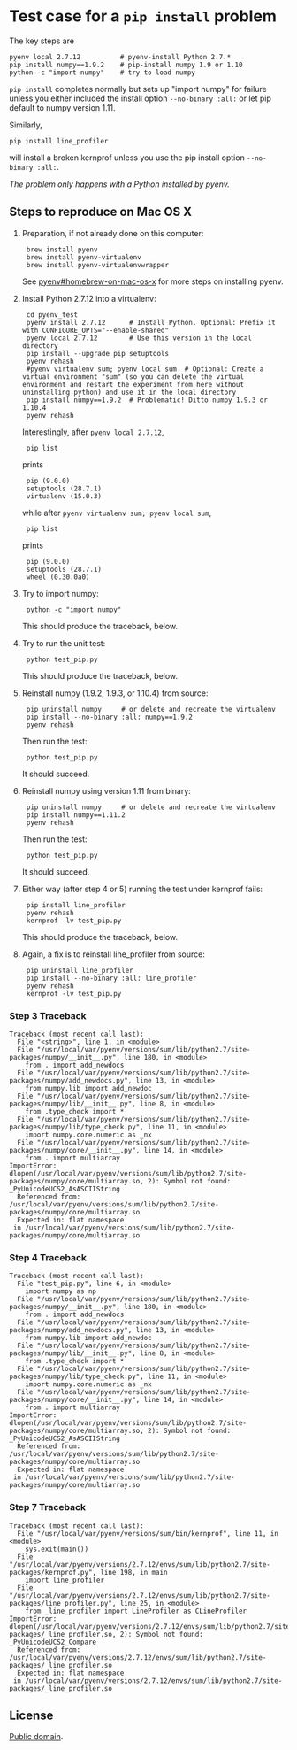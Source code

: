 # Test case for a `pip install` problem

The key steps are

    pyenv local 2.7.12          # pyenv-install Python 2.7.*
    pip install numpy==1.9.2    # pip-install numpy 1.9 or 1.10
    python -c "import numpy"    # try to load numpy

`pip install` completes normally but sets up "import numpy" for failure unless you either included the install option `--no-binary :all:` or let pip default to numpy version 1.11.

Similarly,

    pip install line_profiler

will install a broken kernprof unless you use the pip install option `--no-binary :all:`.

_The problem only happens with a Python installed by pyenv._


## Steps to reproduce on Mac OS X

1. Preparation, if not already done on this computer:

        brew install pyenv
        brew install pyenv-virtualenv
        brew install pyenv-virtualenvwrapper

    See [pyenv#homebrew-on-mac-os-x](https://github.com/yyuu/pyenv#homebrew-on-mac-os-x) for more steps on installing pyenv.

2. Install Python 2.7.12 into a virtualenv:

        cd pyenv_test
        pyenv install 2.7.12      # Install Python. Optional: Prefix it with CONFIGURE_OPTS="--enable-shared"
        pyenv local 2.7.12        # Use this version in the local directory
        pip install --upgrade pip setuptools
        pyenv rehash
        #pyenv virtualenv sum; pyenv local sum  # Optional: Create a virtual environment "sum" (so you can delete the virtual environment and restart the experiment from here without uninstalling python) and use it in the local directory
        pip install numpy==1.9.2  # Problematic! Ditto numpy 1.9.3 or 1.10.4
        pyenv rehash

    Interestingly, after `pyenv local 2.7.12`,

        pip list

    prints

        pip (9.0.0)
        setuptools (28.7.1)
        virtualenv (15.0.3)

    while after `pyenv virtualenv sum; pyenv local sum`,

        pip list

    prints

        pip (9.0.0)
        setuptools (28.7.1)
        wheel (0.30.0a0)

3. Try to import numpy:

        python -c "import numpy"

    This should produce the traceback, below.

4. Try to run the unit test:

        python test_pip.py

    This should produce the traceback, below.

5. Reinstall numpy (1.9.2, 1.9.3, or 1.10.4) from source:

        pip uninstall numpy     # or delete and recreate the virtualenv
        pip install --no-binary :all: numpy==1.9.2
        pyenv rehash

    Then run the test:

        python test_pip.py

    It should succeed.

6. Reinstall numpy using version 1.11 from binary:

        pip uninstall numpy     # or delete and recreate the virtualenv
        pip install numpy==1.11.2
        pyenv rehash

    Then run the test:

        python test_pip.py

    It should succeed.

7. Either way (after step 4 or 5) running the test under kernprof fails:

        pip install line_profiler
        pyenv rehash
        kernprof -lv test_pip.py

    This should produce the traceback, below.

8. Again, a fix is to reinstall line_profiler from source:

        pip uninstall line_profiler
        pip install --no-binary :all: line_profiler
        pyenv rehash
        kernprof -lv test_pip.py


### Step 3 Traceback

```
Traceback (most recent call last):
  File "<string>", line 1, in <module>
  File "/usr/local/var/pyenv/versions/sum/lib/python2.7/site-packages/numpy/__init__.py", line 180, in <module>
    from . import add_newdocs
  File "/usr/local/var/pyenv/versions/sum/lib/python2.7/site-packages/numpy/add_newdocs.py", line 13, in <module>
    from numpy.lib import add_newdoc
  File "/usr/local/var/pyenv/versions/sum/lib/python2.7/site-packages/numpy/lib/__init__.py", line 8, in <module>
    from .type_check import *
  File "/usr/local/var/pyenv/versions/sum/lib/python2.7/site-packages/numpy/lib/type_check.py", line 11, in <module>
    import numpy.core.numeric as _nx
  File "/usr/local/var/pyenv/versions/sum/lib/python2.7/site-packages/numpy/core/__init__.py", line 14, in <module>
    from . import multiarray
ImportError: dlopen(/usr/local/var/pyenv/versions/sum/lib/python2.7/site-packages/numpy/core/multiarray.so, 2): Symbol not found: _PyUnicodeUCS2_AsASCIIString
  Referenced from: /usr/local/var/pyenv/versions/sum/lib/python2.7/site-packages/numpy/core/multiarray.so
  Expected in: flat namespace
 in /usr/local/var/pyenv/versions/sum/lib/python2.7/site-packages/numpy/core/multiarray.so
```

### Step 4 Traceback

```
Traceback (most recent call last):
  File "test_pip.py", line 6, in <module>
    import numpy as np
  File "/usr/local/var/pyenv/versions/sum/lib/python2.7/site-packages/numpy/__init__.py", line 180, in <module>
    from . import add_newdocs
  File "/usr/local/var/pyenv/versions/sum/lib/python2.7/site-packages/numpy/add_newdocs.py", line 13, in <module>
    from numpy.lib import add_newdoc
  File "/usr/local/var/pyenv/versions/sum/lib/python2.7/site-packages/numpy/lib/__init__.py", line 8, in <module>
    from .type_check import *
  File "/usr/local/var/pyenv/versions/sum/lib/python2.7/site-packages/numpy/lib/type_check.py", line 11, in <module>
    import numpy.core.numeric as _nx
  File "/usr/local/var/pyenv/versions/sum/lib/python2.7/site-packages/numpy/core/__init__.py", line 14, in <module>
    from . import multiarray
ImportError: dlopen(/usr/local/var/pyenv/versions/sum/lib/python2.7/site-packages/numpy/core/multiarray.so, 2): Symbol not found: _PyUnicodeUCS2_AsASCIIString
  Referenced from: /usr/local/var/pyenv/versions/sum/lib/python2.7/site-packages/numpy/core/multiarray.so
  Expected in: flat namespace
 in /usr/local/var/pyenv/versions/sum/lib/python2.7/site-packages/numpy/core/multiarray.so
```

### Step 7 Traceback

```
Traceback (most recent call last):
  File "/usr/local/var/pyenv/versions/sum/bin/kernprof", line 11, in <module>
    sys.exit(main())
  File "/usr/local/var/pyenv/versions/2.7.12/envs/sum/lib/python2.7/site-packages/kernprof.py", line 198, in main
    import line_profiler
  File "/usr/local/var/pyenv/versions/2.7.12/envs/sum/lib/python2.7/site-packages/line_profiler.py", line 25, in <module>
    from _line_profiler import LineProfiler as CLineProfiler
ImportError: dlopen(/usr/local/var/pyenv/versions/2.7.12/envs/sum/lib/python2.7/site-packages/_line_profiler.so, 2): Symbol not found: _PyUnicodeUCS2_Compare
  Referenced from: /usr/local/var/pyenv/versions/2.7.12/envs/sum/lib/python2.7/site-packages/_line_profiler.so
  Expected in: flat namespace
 in /usr/local/var/pyenv/versions/2.7.12/envs/sum/lib/python2.7/site-packages/_line_profiler.so
```

## License

[Public domain](https://github.com/1fish2/pyenv_test/blob/master/LICENSE.md).
